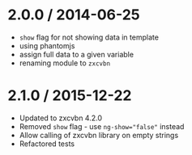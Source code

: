 
2.0.0 / 2014-06-25 
==================

 * `show` flag for not showing data in template
 * using phantomjs
 * assign full data to a given variable
 * renaming module to `zxcvbn`

2.1.0 / 2015-12-22
==================

 * Updated to zxcvbn 4.2.0
 * Removed `show` flag - use `ng-show="false"` instead
 * Allow calling of zxcvbn library on empty strings
 * Refactored tests